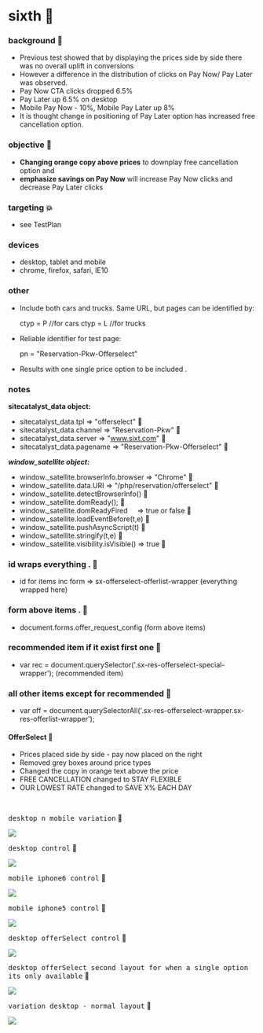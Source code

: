 # sixth  :rocket:

### background  :bell:
- Previous test showed that by displaying the prices side by side there was no overall uplift in conversions
- However a difference in the distribution of clicks on Pay Now/ Pay Later was observed.
- Pay Now CTA clicks dropped 6.5%
- Pay Later up 6.5% on desktop
- Mobile Pay Now - 10%, Mobile Pay Later up 8%
- It is thought change in positioning of Pay Later option has increased free cancellation option.


### objective :book:
- __Changing orange copy above prices__ to downplay free cancellation option and
- __emphasize savings on Pay Now__ will increase Pay Now clicks and decrease Pay Later clicks

### targeting :boom:
- see TestPlan

### devices      
- desktop, tablet and mobile
- chrome, firefox, safari, IE10

### other     
- Include both cars and trucks. Same URL, but pages can be identified by:
					
	ctyp = P      //for cars
	ctyp = L      //for trucks

- Reliable identifier for test page:

	pn = "Reservation-Pkw-Offerselect"

- Results with one single price option to be included .          

### notes
__sitecatalyst_data object:__           
- sitecatalyst_data.tpl => "offerselect"  :snail:      
- sitecatalyst_data.channel => "Reservation-Pkw"  :snail:      
- sitecatalyst_data.server => "www.sixt.com" :snail:        
- sitecatalyst_data.pagename => "Reservation-Pkw-Offerselect" :snail:      

___window_satellite object:___ 
- window._satellite.browserInfo.browser => "Chrome"  :snake:    
- window._satellite.data.URI => "/php/reservation/offerselect"  :snake:      
- window._satellite.detectBrowserInfo()  :snake:     
- window._satellite.domReady();    :snake:   
- window._satellite.domReadyFired     => true or false  :snake:     
- window._satellite.loadEventBefore(t,e)  :snake:     
- window._satellite.pushAsyncScript(t)  :snake:     
- window._satellite.stringify(t,e)  :snake:      
- window._satellite.visibility.isVisible() => true  :snake:      
 

### id wraps everything . :ledger:
- id for items inc form =>  sx-offerselect-offerlist-wrapper  (everything wrapped here)

### form above items .  :ledger:
- document.forms.offer_request_config  (form above items)

### recommended item if it exist first one :ledger:
- var rec = document.querySelector('.sx-res-offerselect-special-wrapper');      (recommended item)

### all other items except for recommended :ledger:
- var off = document.querySelectorAll('.sx-res-offerselect-wrapper.sx-res-offerlist-wrapper');


#### OfferSelect :ledger:
- Prices placed side by side - pay now placed on the right
- Removed grey boxes around price types
- Changed the copy in orange text above the price
-	FREE CANCELLATION changed to STAY FLEXIBLE
-	OUR LOWEST RATE changed to 	SAVE X% EACH DAY




<br/>

<kbd>desktop n mobile variation</kbd>  :rocket:          

![](/images/offerSelectVar1DesktopMobile.png)      

<kbd>desktop control</kbd>  :rocket:         

![](/images/desktop-control.png)      

<kbd>mobile iphone6 control</kbd>  :rocket:          

![](/images/iphone6-control.png)        

<kbd>mobile iphone5 control</kbd>  :rocket:          

![](/images/iphone5-control.png)        

<kbd>desktop offerSelect control</kbd>  :rocket:          

![](/images/offerSelectControlDesktop.png)      


<kbd>desktop offerSelect second layout for when a single option its only available</kbd>  :rocket:          

![](/images/secondOption.png)      

<kbd>variation desktop - normal layout</kbd>  :rocket:          

![](/images/variation-desktop.png)      









